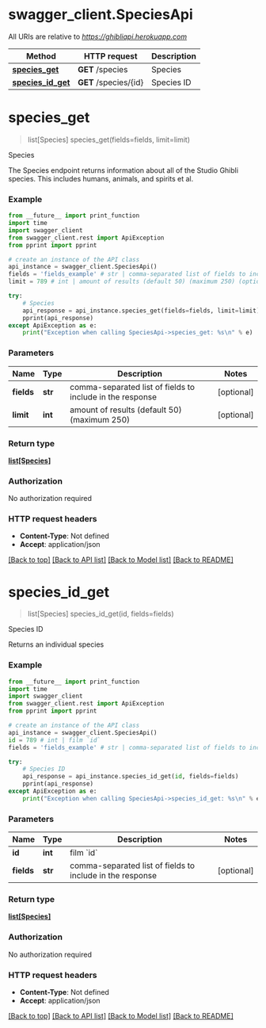 # swagger_client.SpeciesApi

All URIs are relative to *https://ghibliapi.herokuapp.com*

Method | HTTP request | Description
------------- | ------------- | -------------
[**species_get**](SpeciesApi.md#species_get) | **GET** /species | Species
[**species_id_get**](SpeciesApi.md#species_id_get) | **GET** /species/{id} | Species ID


# **species_get**
> list[Species] species_get(fields=fields, limit=limit)

Species

The Species endpoint returns information about all of the Studio Ghibli species. This includes humans, animals, and spirits et al. 

### Example
```python
from __future__ import print_function
import time
import swagger_client
from swagger_client.rest import ApiException
from pprint import pprint

# create an instance of the API class
api_instance = swagger_client.SpeciesApi()
fields = 'fields_example' # str | comma-separated list of fields to include in the response (optional)
limit = 789 # int | amount of results (default 50) (maximum 250) (optional)

try:
    # Species
    api_response = api_instance.species_get(fields=fields, limit=limit)
    pprint(api_response)
except ApiException as e:
    print("Exception when calling SpeciesApi->species_get: %s\n" % e)
```

### Parameters

Name | Type | Description  | Notes
------------- | ------------- | ------------- | -------------
 **fields** | **str**| comma-separated list of fields to include in the response | [optional] 
 **limit** | **int**| amount of results (default 50) (maximum 250) | [optional] 

### Return type

[**list[Species]**](Species.md)

### Authorization

No authorization required

### HTTP request headers

 - **Content-Type**: Not defined
 - **Accept**: application/json

[[Back to top]](#) [[Back to API list]](../README.md#documentation-for-api-endpoints) [[Back to Model list]](../README.md#documentation-for-models) [[Back to README]](../README.md)

# **species_id_get**
> list[Species] species_id_get(id, fields=fields)

Species ID

Returns an individual species

### Example
```python
from __future__ import print_function
import time
import swagger_client
from swagger_client.rest import ApiException
from pprint import pprint

# create an instance of the API class
api_instance = swagger_client.SpeciesApi()
id = 789 # int | film `id`
fields = 'fields_example' # str | comma-separated list of fields to include in the response (optional)

try:
    # Species ID
    api_response = api_instance.species_id_get(id, fields=fields)
    pprint(api_response)
except ApiException as e:
    print("Exception when calling SpeciesApi->species_id_get: %s\n" % e)
```

### Parameters

Name | Type | Description  | Notes
------------- | ------------- | ------------- | -------------
 **id** | **int**| film &#x60;id&#x60; | 
 **fields** | **str**| comma-separated list of fields to include in the response | [optional] 

### Return type

[**list[Species]**](Species.md)

### Authorization

No authorization required

### HTTP request headers

 - **Content-Type**: Not defined
 - **Accept**: application/json

[[Back to top]](#) [[Back to API list]](../README.md#documentation-for-api-endpoints) [[Back to Model list]](../README.md#documentation-for-models) [[Back to README]](../README.md)

